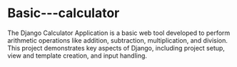 # Basic---calculator
The Django Calculator Application is a basic web tool developed to perform arithmetic operations like addition, subtraction, multiplication, and division. This project demonstrates key aspects of Django, including project setup, view and template creation, and input handling.
